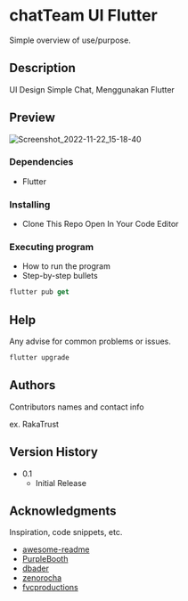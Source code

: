 # chatTeam UI Flutter

Simple overview of use/purpose.

## Description

UI Design Simple Chat, Menggunakan Flutter

## Preview 
![Screenshot_2022-11-22_15-18-40](https://user-images.githubusercontent.com/83684256/203264655-86a7bbf8-09da-4412-bcfb-10c0bf254176.png)

### Dependencies

- Flutter 

### Installing

- Clone This Repo Open In Your Code Editor

### Executing program

- How to run the program
- Step-by-step bullets

```ts
flutter pub get
```

## Help

Any advise for common problems or issues.

```ts
flutter upgrade
```

## Authors

Contributors names and contact info

ex. RakaTrust

## Version History

- 0.1
  - Initial Release

## Acknowledgments

Inspiration, code snippets, etc.

- [awesome-readme](https://github.com/matiassingers/awesome-readme)
- [PurpleBooth](https://gist.github.com/PurpleBooth/109311bb0361f32d87a2)
- [dbader](https://github.com/dbader/readme-template)
- [zenorocha](https://gist.github.com/zenorocha/4526327)
- [fvcproductions](https://gist.github.com/fvcproductions/1bfc2d4aecb01a834b46)
